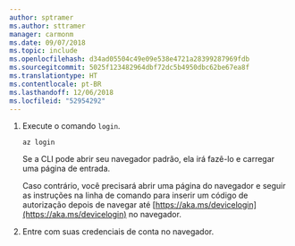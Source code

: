 ```yaml
---
author: sptramer
ms.author: sttramer
manager: carmonm
ms.date: 09/07/2018
ms.topic: include
ms.openlocfilehash: d34ad05504c49e09e538e4721a28399287969fdb
ms.sourcegitcommit: 5025f123482964dbf72dc5b4950dbc62be67ea8f
ms.translationtype: HT
ms.contentlocale: pt-BR
ms.lasthandoff: 12/06/2018
ms.locfileid: "52954292"
---
```

1. Execute o comando `login`.

    ```azurecli-interactive
    az login
    ```

    Se a CLI pode abrir seu navegador padrão, ela irá fazê-lo e carregar uma página de entrada.

    Caso contrário, você precisará abrir uma página do navegador e seguir as instruções na linha de comando para inserir um código de autorização depois de navegar até [https://aka.ms/devicelogin](https://aka.ms/devicelogin) no navegador.

2. Entre com suas credenciais de conta no navegador.
